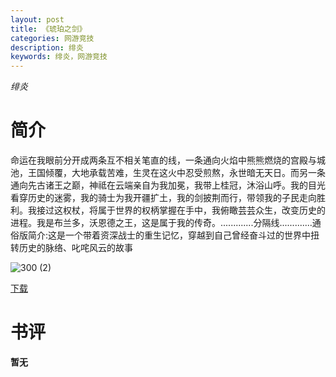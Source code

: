 ```yaml
---
layout: post
title: 《琥珀之剑》
categories: 网游竞技
description: 绯炎
keywords: 绯炎，网游竞技
---
```

*绯炎*

# 简介

命运在我眼前分开成两条互不相关笔直的线，一条通向火焰中熊熊燃烧的宫殿与城池，王国倾覆，大地承载苦难，生灵在这火中忍受煎熬，永世暗无天日。而另一条通向先古诸王之巅，神祗在云端亲自为我加冕，我带上桂冠，沐浴山呼。我的目光看穿历史的迷雾，我的骑士为我开疆扩土，我的剑披荆而行，带领我的子民走向胜利。我接过这权杖，将属于世界的权柄掌握在手中，我俯瞰芸芸众生，改变历史的进程。我是布兰多，沃恩德之王，这是属于我的传奇。.............分隔线.............通俗版简介:这是一个带着资深战士的重生记忆，穿越到自己曾经奋斗过的世界中扭转历史的脉络、叱咤风云的故事

![300 (2)](http://tvax2.sinaimg.cn/large/008dGP0Fgy1gtwyzn2hnlj304605kt8q.jpg)

[下载](https://link.jscdn.cn/1drv/aHR0cHM6Ly8xZHJ2Lm1zL3QvcyFBaGU2R2dNWmVFb2poRUZEMHRvX1BjdVVUSzhxP2U9VmhMV3pB.txt)
# 书评
**暂无**